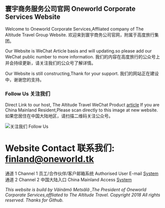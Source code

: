 ## 寰宇商务服务公司官网 Oneworld Corporate Services Website

Welcome to Oneworld Corporate Services,Affliated company of The Altitude Travel Group Website.
欢迎来到寰宇商务公司官网，附属于高度旅行集团。

Our Website is WeChat Article basis and will updating.so please add our WeChat public number to more information.
我们的内容在高度旅行的公众号上并会持续更新，请关注我们的公众号了解详情。

Our Website is still constructing,Thank for your support.
我们的网站正在建设中，谢谢您的支持。


### Follow Us 关注我们
Direct Link to our host, The Altitude Travel WeChat Product [article](http://bit.ly/2BvJz8B) 
If you are China Mainland Resident,Please scan directly to this image at new website.
如果您居住在中国大陆地区，请扫描二维码关注公众号。

![关注我们 Follow Us](https://mp.weixin.qq.com/mp/qrcode?scene=10000004&size=102&__biz=MzUzMzkxNTE0Nw==&mid=100000064&idx=1&sn=faca8d52e9084a417c15ec7983d06039&send_time=)

# Website Contact 联系我们: finland@oneworld.tk

通道 1 Channel 1 员工/合作伙伴/客户邮箱系统 Authorised User E-mail [System](http://bit.ly/2Ained1) 
通道 2 Channel 2 中国大陆入口 China Mainland Access  [System](http://mail.oneworld.tk) 

_This website is build by Väinämö Metsälä ,The President of Oneworld Corporate Services,affliated to The Altitude Travel.
Copyright 2018 All rights reserved. Thanks for Github._
